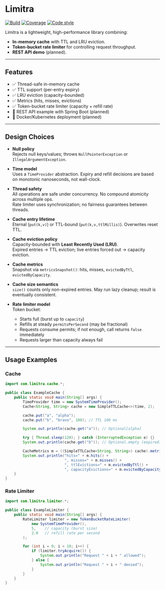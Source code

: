 # Limitra

[![Build](https://github.com/dzhadyrassyn/limitra/actions/workflows/main.yml/badge.svg)](https://github.com/dzhadyrassyn/limitra/actions/workflows/main.yml)
[![Coverage](https://img.shields.io/badge/coverage-JaCoCo-green)]()
[![Code style](https://img.shields.io/badge/code%20style-Google%20Java%20Format-blue)]()

Limitra is a lightweight, high-performance library combining:
- **In-memory cache** with TTL and LRU eviction.
- **Token-bucket rate limiter** for controlling request throughput.
- **REST API demo** (planned).

---

## Features
- ✅ Thread-safe in-memory cache
- ✅ TTL support (per-entry expiry)
- ✅ LRU eviction (capacity-bounded)
- ✅ Metrics (hits, misses, evictions)
- ✅ Token-bucket rate limiter (capacity + refill rate)
- 🚧 REST API example with Spring Boot (planned)
- 🚧 Docker/Kubernetes deployment (planned)

---

## Design Choices

- **Null policy**  
  Rejects null keys/values; throws `NullPointerException` or `IllegalArgumentException`.

- **Time model**  
  Uses a `TimeProvider` abstraction. Expiry and refill decisions are based on monotonic nanoseconds, not wall-clock.

- **Thread safety**  
  All operations are safe under concurrency. No compound atomicity across multiple ops.  
  Rate limiter uses synchronization; no fairness guarantees between threads.

- **Cache entry lifetime**  
  Eternal (`put(k,v)`) or TTL-bound (`put(k,v,ttlMillis)`). Overwrites reset TTL.

- **Cache eviction policy**  
  Capacity-bounded with **Least Recently Used (LRU)**.  
  Expired entries → TTL eviction; live entries forced out → capacity eviction.

- **Cache metrics**  
  Snapshot via `metricsSnapshot()`: hits, misses, `evictedByTtl`, `evictedByCapacity`.

- **Cache size semantics**  
  `size()` counts only non-expired entries. May run lazy cleanup; result is eventually consistent.

- **Rate limiter model**  
  Token bucket:
  - Starts full (burst up to `capacity`)
  - Refills at steady `permitsPerSecond` (may be fractional)
  - Requests consume permits; if not enough, call returns `false` immediately
  - Requests larger than capacity always fail

---

## Usage Examples

### Cache
```java
import com.limitra.cache.*;

public class ExampleCache {
    public static void main(String[] args) {
        TimeProvider time = new SystemTimeProvider();
        Cache<String, String> cache = new SimpleTTLCache<>(time, 2);

        cache.put("a", "alpha");
        cache.put("b", "bravo", 100); // TTL 100 ms

        System.out.println(cache.get("a")); // Optional[alpha]

        try { Thread.sleep(120); } catch (InterruptedException e) {}
        System.out.println(cache.get("b")); // Optional.empty (expired)

        CacheMetrics m = ((SimpleTTLCache<String, String>) cache).metricsSnapshot();
        System.out.println("hits=" + m.hits() +
                           ", misses=" + m.misses() +
                           ", ttlEvictions=" + m.evictedByTtl() +
                           ", capacityEvictions=" + m.evictedByCapacity());
    }
}
```

### Rate Limiter
```java
import com.limitra.limiter.*;

public class ExampleLimiter {
    public static void main(String[] args) {
        RateLimiter limiter = new TokenBucketRateLimiter(
            new SystemTimeProvider(),
            5,    // capacity (burst size)
            2.0   // refill rate per second
        );

        for (int i = 0; i < 10; i++) {
            if (limiter.tryAcquire()) {
                System.out.println("Request " + i + " allowed");
            } else {
                System.out.println("Request " + i + " denied");
            }
        }
    }
}
```